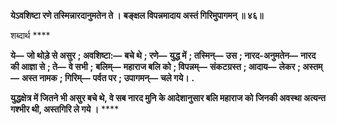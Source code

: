 **येऽवशिष्टा रणे तस्मिन्नारदानुमतेन ते ।** **बङ्क्षल विपन्नमादाय अस्तं गिरिमुपागमन् ॥ ४६॥** 

शब्दार्थ **** 

**ये—** **जो थोड़े से असुर** **; अवशिष्टा:—** **बचे थे** **; रणे—** **युद्ध में** **; तस्मिन्—** **उस** **; नारद-अनुमतेन—** **नारद की आज्ञा से** **; ते—** **वे सभी** **;** **बलिम्—** **महाराज बलि को** **; विपन्नम्—** **संकटग्रस्त** **; आदाय—** **लेकर** **; अस्तम्—** **अस्त नामक** **; गिरिम्—** **पर्वत पर** **; उपागमन्—** **चले गये।** **.** 

**युद्धक्षेत्र में जितने भी असुर बचे थे, वे सब नारद मुनि के आदेशानुसार बलि महाराज को** **जिनकी अवस्था अत्यन्त गश्भीर थी, अस्तगिरि ले गये ।** **** 